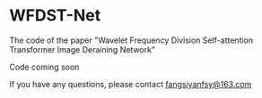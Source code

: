 # WFDST-Net
The code of the paper "Wavelet Frequency Division Self-attention Transformer Image Deraining Network"

Code coming soon

If you have any questions, please contact fangsiyanfsy@163.com
